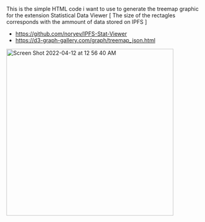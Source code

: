 This is the simple HTML code i want to use to generate the treemap graphic for the extension Statistical Data Viewer
[ The size of the rectagles corresponds with the ammount of data stored on IPFS ]
- https://github.com/noryev/IPFS-Stat-Viewer
- https://d3-graph-gallery.com/graph/treemap_json.html

<img width="435" alt="Screen Shot 2022-04-12 at 12 56 40 AM" src="https://user-images.githubusercontent.com/30084404/163505543-5e29fe6d-94b2-42d4-b8a8-e68547f12a44.png">


